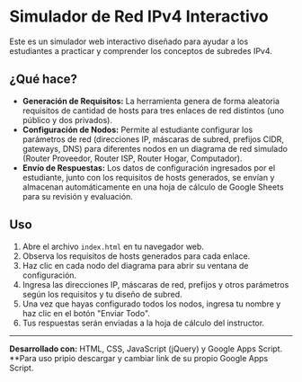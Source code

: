 # Simulador de Red IPv4 Interactivo

Este es un simulador web interactivo diseñado para ayudar a los estudiantes a practicar y comprender los conceptos de subredes IPv4.

## ¿Qué hace?

* **Generación de Requisitos:** La herramienta genera de forma aleatoria requisitos de cantidad de hosts para tres enlaces de red distintos (uno público y dos privados).
* **Configuración de Nodos:** Permite al estudiante configurar los parámetros de red (direcciones IP, máscaras de subred, prefijos CIDR, gateways, DNS) para diferentes nodos en un diagrama de red simulado (Router Proveedor, Router ISP, Router Hogar, Computador).
* **Envío de Respuestas:** Los datos de configuración ingresados por el estudiante, junto con los requisitos de hosts generados, se envían y almacenan automáticamente en una hoja de cálculo de Google Sheets para su revisión y evaluación.

## Uso

1.  Abre el archivo `index.html` en tu navegador web.
2.  Observa los requisitos de hosts generados para cada enlace.
3.  Haz clic en cada nodo del diagrama para abrir su ventana de configuración.
4.  Ingresa las direcciones IP, máscaras de red, prefijos y otros parámetros según los requisitos y tu diseño de subred.
5.  Una vez que hayas configurado todos los nodos, ingresa tu nombre y haz clic en el botón "Enviar Todo".
6.  Tus respuestas serán enviadas a la hoja de cálculo del instructor.

---

**Desarrollado con:** HTML, CSS, JavaScript (jQuery) y Google Apps Script.
**Para uso pripio descargar y cambiar link de su propio Google Apps Script.
